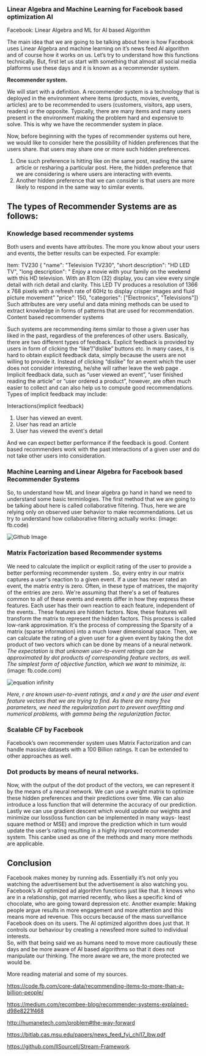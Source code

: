 ### **Linear Algebra and Machine Learning for Facebook based optimization AI**


Facebook: Linear Algebra and ML for AI based Algorithm


The main idea that we are going to be talking about here is how Facebook uses Linear Algebra 
and machine learning on it’s news feed AI algorithm and of course how it works on us.
Let’s try to understand how this functions technically. 
But, first let us start with something that almost all social media platforms use these days and it is known as a recommender system. 


**Recommender system.**

 We will start with a definition. A recommender system is a technology that is
 deployed in the environment where items (products, movies, events, articles) are to be recommended to users 
 (customers, visitors, app users, readers) or the opposite. Typically, there are many items and many users 
 present in the environment making the problem hard and expensive to solve. This is why we have the recommender system in place.

Now, before beginning with the types of recommender systems out here, 
we would like to consider here the possibility of hidden preferences that the users share. 
that users may share one or more such hidden preferences.

1)  One such preference is hitting like on the same post, reading the same article or resharing a particular post. Here, 
the hidden preference that we are considering is where users are interacting with events.
2)  Another hidden preference that we can consider is that users are more likely to respond in the same way to similar events.
         

         

## **The types of Recommender Systems are as follows:**


### **Knowledge based recommender systems**

Both users and events have attributes. The more you know about your users and events, the better results can be expected. For example:

Item: TV230 {
  "name": "Television TV230",
  "short description": "HD LED TV",
  "long description": "  Enjoy a movie with your family on the weekend with this HD television. With an 81cm (32) display, you can view every single detail with rich detail and clarity. This LED TV produces a resolution of 1366 x 768 pixels with a refresh rate of 60Hz to display crisper images and fluid picture movement”
"price": 150,
  "categories": ["Electronics", "Televisions"]}
Such attributes are very useful and data mining methods can be used to extract knowledge in forms of patterns that are used for recommendation.
Content based recommender systems

Such systems are recommending items similar to those a given user has liked in the past, regardless of the preferences of other users. Basically, there are two different types of feedback.
Explicit feedback is provided by users in form of clicking the “like”/”dislike” buttons etc. In many cases, it is hard to obtain explicit feedback data, simply because the users are not willing to provide it. Instead of clicking “dislike” for an event which the user does not consider interesting, he/she will rather leave the web page .
Implicit feedback data, such as “user viewed an event”, “user finished reading the article” or “user ordered a product”, however, are often much easier to collect and can also help us to compute good recommendations. Types of implicit feedback may include:

Interactions(implicit feedback)
1) User has viewed an event.
2) User has read an article
3) User has viewed the event's detail

And we can expect better performance if the feedback is good.
Content based recommenders work with the past interactions of a given user and do not take 
other users into consideration.

### **Machine Learning and Linear Algebra for Facebook based Recommender Systems**

 So, to understand how ML and linear algebra go hand in hand we need to understand some basic
 terminlogies.
 The first method that we are going to be talking about here is called collaborative filtering.
Thus, here we are relying only on observed user behavior to make recommendations. 
Let us try to understand how collaborative filtering actually works: (image: fb.code)

![Github Image](https://engineering.fb.com/wp-content/uploads/2015/06/GMS3qAD3j8g7Fh0FAEUm42gAAAAAbj0JAAAB.jpg)


### **Matrix Factorization based Recommender systems**

We need to calculate the implicit or explicit rating of the user to provide 
a better performing recommender system . 
So, every entry in our matrix captures a user's reaction to a given event. 
If a user has never rated an event, the matrix entry is zero. 
Often, in these type of matrices, the majority of the entries are zero. 
We're assuming that there's a set of features common to all of these events 
and events differ in how they express these features. 
Each user has their own reaction to each feature, independent of the events..
These features are hidden factors. Now, these features will transform the matrix to represent the hidden factors.
This process is called low-rank approximation. It's the process of compressing the Sparsity of a matrix (sparse information) 
into a much lower dimensional space. Then, we can calculate the rating of a given user for a given event by taking 
the dot product of two vectors which can be done by means of a neural network. *The expectation is that unknown 
user-to-event ratings can be approximated by dot products of corresponding feature vectors, as well. 
The simplest form of objective function, which we want to minimize, is*:(image: fb.code.com)

![equation infinity](https://engineering.fb.com/wp-content/uploads/2015/06/GCu4qACH_oQdwRwFAFxfFxQAAAAAbj0JAAAD.png)

*Here, r are known user-to-event ratings, and x and y 
are the user and event feature vectors that we are trying to find.
As there are many free parameters, we need the regularization part to 
prevent overfitting and numerical problems, with gamma being the regularization factor.*


### **Scalable CF by Facebook**
Facebook’s own recommender system uses Matrix Factorization and can
handle massive datasets with a 100 Billion ratings. It can be extended to other approaches as well.


### **Dot products by means of neural networks.**


Now, with the output of the dot product of the vectors, we can represent
it by the means of a neural network. We can use a weight matrix to optimize
these hidden preferences and their predictions over time. We can also introduce a 
loss function that will determine the accuracy of our prediction. Lastly we can use
gradient descent which would update our weights and minimize our
loss(loss function can be implemented in many ways- least square method or MSE) and 
improve the prediction which in turn would update the user’s rating resulting in a highly 
improved recommender system. This canbe
used as one of the methods and many more methods are applicable. 

## **Conclusion**


Facebook makes money by running ads. Essentially it’s not only you watching the 
advertisement but the advertisement is also watching you. Facebook’s AI 
optimized ad algorithm functions just like that. It knows who are in a relationship, 
got married recently, who likes a specific kind of chocolate, who are going toward depression  etc.
Another example: Making people argue results in more engagement and more attention and this means more ad revenue. 
This occurs because of the mass surveillance Facebook does on its users. The AI optimized algorithm does just that. 
It controls our behaviour by creating a newsfeed more suited to individual interests.  
So, with that being said we as humans need to move more cautiously these days  and be more aware of AI based algorithms 
so that it does not manipulate our thinking. The more aware we are, the more protected we would be.  

More reading material and some of my sources.


https://code.fb.com/core-data/recommending-items-to-more-than-a-billion-people/

https://medium.com/recombee-blog/recommender-systems-explained-d98e8221f468

http://humanetech.com/problem#the-way-forward

https://bitlab.cas.msu.edu/papers/news_feed_fyi_chi17_lbw.pdf

https://github.com/llSourcell/Stream-Framework.
